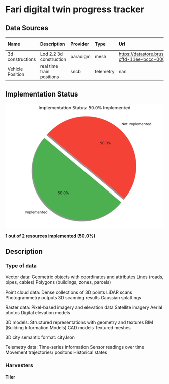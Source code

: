 # Fari digital twin progress tracker

## Data Sources

| Name             | Description               | Provider   | Type      | Url                                                                                     | Format           | Update frequency   | Harverster            | Implemented   | Priority   |
|:-----------------|:--------------------------|:-----------|:----------|:----------------------------------------------------------------------------------------|:-----------------|:-------------------|:----------------------|:--------------|:-----------|
| 3d constructions | Lod 2.2 3d construction   | paradigm   | mesh      | https://datastore.brussels/web/data/dataset/e9ec2aa4-cffd-11ee-bccc-00090ffe0001#access | shp/dwg/gpkg/skp | 1mounth            | nan                   | ❌ No          | high       |
| Vehicle Position | real time train positions | sncb       | telemetry | nan                                                                                     | geojson          | 30seconds          | tionGeometryHarvester | ✅ Yes         | nan        |

## Implementation Status

![Implementation Status](assets/implementation_chart.svg)

**1 out of 2 resources implemented (50.0%)**

## Description

### Type of data 

Vector data: Geometric objects with coordinates and attributes
    Lines (roads, pipes, cables)
    Polygons (buildings, zones, parcels)

Point cloud data: Dense collections of 3D points
    LiDAR scans
    Photogrammetry outputs
    3D scanning results
    Gaussian splattings

Raster data: Pixel-based imagery and elevation data
    Satellite imagery
    Aerial photos
    Digital elevation models

3D models: Structured representations with geometry and textures
    BIM (Building Information Models)
    CAD models
    Textured meshes

3D city semantic format: 
    cityJson

Telemetry data: Time-series information
    Sensor readings over time
    Movement trajectories/ positons
    Historical states


### Harvesters
#### Tiler



